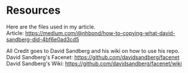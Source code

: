 # Resources  
  
Here are the files used in my article.  
Article: https://medium.com/@nhbond/how-to-copying-what-david-sandberg-did-4bf6e0ad3cd5  
  
  
All Credit goes to David Sandberg and his wiki on how to use his repo.  
David Sandberg's Facenet: https://github.com/davidsandberg/facenet  
David Sandberg's Wiki: https://github.com/davidsandberg/facenet/wiki  

